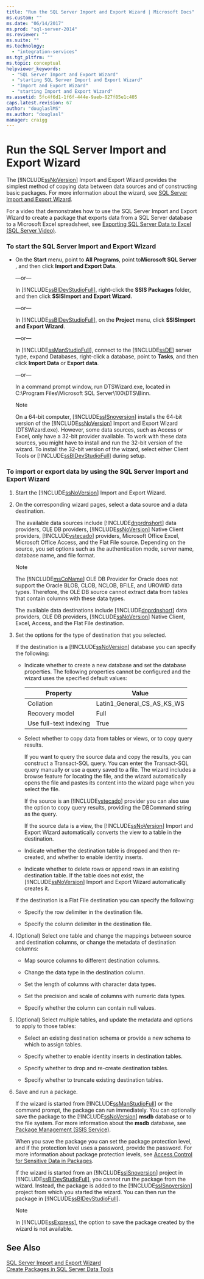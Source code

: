```yaml
---
title: "Run the SQL Server Import and Export Wizard | Microsoft Docs"
ms.custom: ""
ms.date: "06/14/2017"
ms.prod: "sql-server-2014"
ms.reviewer: ""
ms.suite: ""
ms.technology: 
  - "integration-services"
ms.tgt_pltfrm: ""
ms.topic: conceptual
helpviewer_keywords: 
  - "SQL Server Import and Export Wizard"
  - "starting SQL Server Import and Export Wizard"
  - "Import and Export Wizard"
  - "starting Import and Export Wizard"
ms.assetid: 5fc4f6d1-1f6f-444e-9aeb-827f85e1c405
caps.latest.revision: 67
author: "douglaslMS"
ms.author: "douglasl"
manager: craigg
---
```

# Run the SQL Server Import and Export Wizard
  The [!INCLUDE[ssNoVersion](../../includes/ssnoversion-md.md)] Import and Export Wizard provides the simplest method of copying data between data sources and of constructing basic packages. For more information about the wizard, see [SQL Server Import and Export Wizard](import-and-export-data-with-the-sql-server-import-and-export-wizard.md).  
  
 For a video that demonstrates how to use the SQL Server Import and Export Wizard to create a package that exports data from a SQL Server database to a Microsoft Excel spreadsheet, see [Exporting SQL Server Data to Excel (SQL Server Video)](http://go.microsoft.com/fwlink/?LinkId=131024).  
  
### To start the SQL Server Import and Export Wizard  
  
-   On the **Start** menu, point to **All Programs**, point to**Microsoft SQL Server** , and then click **Import and Export Data**.  
  
     —or—  
  
     In [!INCLUDE[ssBIDevStudioFull](../../includes/ssbidevstudiofull-md.md)], right-click the **SSIS Packages** folder, and then click **SSISImport and Export Wizard**.  
  
     —or—  
  
     In [!INCLUDE[ssBIDevStudioFull](../../includes/ssbidevstudiofull-md.md)], on the **Project** menu, click **SSISImport and Export Wizard**.  
  
     —or—  
  
     In [!INCLUDE[ssManStudioFull](../../includes/ssmanstudiofull-md.md)], connect to the [!INCLUDE[ssDE](../../includes/ssde-md.md)] server type, expand Databases, right-click a database, point to **Tasks**, and then click **Import Data** or **Export data**.  
  
     —or—  
  
     In a command prompt window, run DTSWizard.exe, located in C:\Program Files\Microsoft SQL Server\100\DTS\Binn.  
  
    > [!NOTE]  
    >  On a 64-bit computer, [!INCLUDE[ssISnoversion](../../includes/ssisnoversion-md.md)] installs the 64-bit version of the [!INCLUDE[ssNoVersion](../../includes/ssnoversion-md.md)] Import and Export Wizard (DTSWizard.exe). However, some data sources, such as Access or Excel, only have a 32-bit provider available. To work with these data sources, you might have to install and run the 32-bit version of the wizard. To install the 32-bit version of the wizard, select either Client Tools or [!INCLUDE[ssBIDevStudioFull](../../includes/ssbidevstudiofull-md.md)] during setup.  
  
### To import or export data by using the SQL Server Import and Export Wizard  
  
1.  Start the [!INCLUDE[ssNoVersion](../../includes/ssnoversion-md.md)] Import and Export Wizard.  
  
2.  On the corresponding wizard pages, select a data source and a data destination.  
  
     The available data sources include [!INCLUDE[dnprdnshort](../../includes/dnprdnshort-md.md)] data providers, OLE DB providers, [!INCLUDE[ssNoVersion](../../includes/ssnoversion-md.md)] Native Client providers, [!INCLUDE[vstecado](../../includes/vstecado-md.md)] providers, Microsoft Office Excel, Microsoft Office Access, and the Flat File source. Depending on the source, you set options such as the authentication mode, server name, database name, and file format.  
  
    > [!NOTE]  
    >  The [!INCLUDE[msCoName](../../includes/msconame-md.md)] OLE DB Provider for Oracle does not support the Oracle BLOB, CLOB, NCLOB, BFILE, and UROWID data types. Therefore, the OLE DB source cannot extract data from tables that contain columns with these data types.  
  
     The available data destinations include [!INCLUDE[dnprdnshort](../../includes/dnprdnshort-md.md)] data providers, OLE DB providers, [!INCLUDE[ssNoVersion](../../includes/ssnoversion-md.md)] Native Client, Excel, Access, and the Flat File destination.  
  
3.  Set the options for the type of destination that you selected.  
  
     If the destination is a [!INCLUDE[ssNoVersion](../../includes/ssnoversion-md.md)] database you can specify the following:  
  
    -   Indicate whether to create a new database and set the database properties. The following properties cannot be configured and the wizard uses the specified default values:  
  
        |Property|Value|  
        |--------------|-----------|  
        |Collation|Latin1_General_CS_AS_KS_WS|  
        |Recovery model|Full|  
        |Use full-text indexing|True|  
  
    -   Select whether to copy data from tables or views, or to copy query results.  
  
         If you want to query the source data and copy the results, you can construct a Transact-SQL query. You can enter the Transact-SQL query manually or use a query saved to a file. The wizard includes a browse feature for locating the file, and the wizard automatically opens the file and pastes its content into the wizard page when you select the file.  
  
         If the source is an [!INCLUDE[vstecado](../../includes/vstecado-md.md)] provider you can also use the option to copy query results, providing the DBCommand string as the query.  
  
         If the source data is a view, the [!INCLUDE[ssNoVersion](../../includes/ssnoversion-md.md)] Import and Export Wizard automatically converts the view to a table in the destination.  
  
    -   Indicate whether the destination table is dropped and then re-created, and whether to enable identity inserts.  
  
    -   Indicate whether to delete rows or append rows in an existing destination table. If the table does not exist, the [!INCLUDE[ssNoVersion](../../includes/ssnoversion-md.md)] Import and Export Wizard automatically creates it.  
  
     If the destination is a Flat File destination you can specify the following:  
  
    -   Specify the row delimiter in the destination file.  
  
    -   Specify the column delimiter in the destination file.  
  
4.  (Optional) Select one table and change the mappings between source and destination columns, or change the metadata of destination columns:  
  
    -   Map source columns to different destination columns.  
  
    -   Change the data type in the destination column.  
  
    -   Set the length of columns with character data types.  
  
    -   Set the precision and scale of columns with numeric data types.  
  
    -   Specify whether the column can contain null values.  
  
5.  (Optional) Select multiple tables, and update the metadata and options to apply to those tables:  
  
    -   Select an existing destination schema or provide a new schema to which to assign tables.  
  
    -   Specify whether to enable identity inserts in destination tables.  
  
    -   Specify whether to drop and re-create destination tables.  
  
    -   Specify whether to truncate existing destination tables.  
  
6.  Save and run a package.  
  
     If the wizard is started from [!INCLUDE[ssManStudioFull](../../includes/ssmanstudiofull-md.md)] or the command prompt, the package can run immediately. You can optionally save the package to the [!INCLUDE[ssNoVersion](../../includes/ssnoversion-md.md)] **msdb** database or to the file system. For more information about the **msdb** database, see [Package Management &#40;SSIS Service&#41;](../service/package-management-ssis-service.md).  
  
     When you save the package you can set the package protection level, and if the protection level uses a password, provide the password. For more information about package protection levels, see [Access Control for Sensitive Data in Packages](../security/access-control-for-sensitive-data-in-packages.md).  
  
     If the wizard is started from an [!INCLUDE[ssISnoversion](../../includes/ssisnoversion-md.md)] project in [!INCLUDE[ssBIDevStudioFull](../../includes/ssbidevstudiofull-md.md)], you cannot run the package from the wizard. Instead, the package is added to the [!INCLUDE[ssISnoversion](../../includes/ssisnoversion-md.md)] project from which you started the wizard. You can then run the package in [!INCLUDE[ssBIDevStudioFull](../../includes/ssbidevstudiofull-md.md)].  
  
    > [!NOTE]  
    >  In [!INCLUDE[ssExpress](../../includes/ssexpress-md.md)], the option to save the package created by the wizard is not available.  
  
## See Also  
 [SQL Server Import and Export Wizard](import-and-export-data-with-the-sql-server-import-and-export-wizard.md)   
 [Create Packages in SQL Server Data Tools](../create-packages-in-sql-server-data-tools.md)  
  
  
